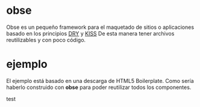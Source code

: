 obse
====
Obse es un pequeño framework para el maquetado de sitios o aplicaciones basado en los principios [DRY](http://en.wikipedia.org/wiki/Don%27t_repeat_yourself) y [KISS](http://en.wikipedia.org/wiki/KISS_principle)
De esta manera tener archivos reutilizables y con poco código.

ejemplo
=======
El ejemplo está basado en una descarga de HTML5 Boilerplate. Como sería haberlo construido con **obse** para poder reutilizar todos los componentes.

test